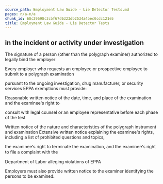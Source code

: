 ```yaml
---
source_path: Employment Law Guide - Lie Detector Tests.md
pages: n/a-n/a
chunk_id: 68c29698c2cbf67d6323db2534a4bec0cdc121e5
title: Employment Law Guide - Lie Detector Tests
---
```

## in the incident or activity under investigation

The signature of a person (other than the polygraph examiner) authorized to legally bind the employer

Every employer who requests an employee or prospective employee to submit to a polygraph examination

pursuant to the ongoing investigation, drug manufacturer, or security services EPPA exemptions must provide:

Reasonable written notice of the date, time, and place of the examination and the examinee's right to

consult with legal counsel or an employee representative before each phase of the test

Written notice of the nature and characteristics of the polygraph instrument and examination Extensive written notice explaining the examinee's rights, including a list of prohibited questions and topics,

the examinee's right to terminate the examination, and the examinee's right to ﬁle a complaint with the

Department of Labor alleging violations of EPPA

Employers must also provide written notice to the examiner identifying the persons to be examined.
